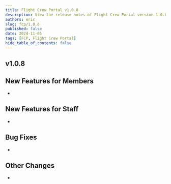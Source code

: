 ```yaml
---
title: Flight Crew Portal v1.0.8
description: View the release notes of Flight Crew Portal version 1.0.8
authors: eric
slug: fcp/1.0.8
published: false 
date: 2024-11-05
tags: [FCP, Flight Crew Portal]
hide_table_of_contents: false
---
```



## v1.0.8
<!-- truncate -->

## **New Features for Members**
- 

## **New Features for Staff**

- 

## **Bug Fixes**

- 

## **Other Changes**

- 